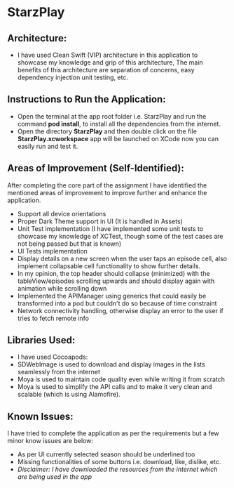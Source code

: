 # StarzPlay

## Architecture:
- I have used Clean Swift (VIP) architecture in this application to showcase my knowledge and grip of this architecture,
The main benefits of this architecture are separation of concerns, easy dependency injection unit testing, etc.

## Instructions to Run the Application:
- Open the terminal at the app root folder i.e. StarzPlay and run the command **pod install**, to install all the dependencies from the internet.
- Open the directory **StarzPlay** and then double click on the file **StarzPlay.xcworkspace** app will be launched on XCode now you can easily run and test it.

## Areas of Improvement (Self-Identified):
After completing the core part of the assignment I have identified the mentioned areas of improvement to improve further and enhance the application.
- Support all device orientations
- Proper Dark Theme support in UI (It is handled in Assets)
- Unit Test implementation (I have implemented some unit tests to showcase my knowledge of XCTest, though some of the test cases are not being passed but that is known)
- UI Tests implementation
- Display details on a new screen when the user taps an episode cell, also implement collapsable cell functionality to show further details.
- In my opinion, the top header should collapse (minimized) with the tableView/episodes scrolling upwards and should display again with animation while scrolling down
- Implemented the APIManager using generics that could easily be transformed into a pod but couldn't do so because of time constraint
- Network connectivity handling, otherwise display an error to the user if tries to fetch remote info

## Libraries Used:
- I have used Cocoapods:
- SDWebImage is used to download and display images in the lists seamlessly from the internet
- Moya is used to maintain code quality even while writing it from scratch
- Moya is used to simplify the API calls and to make it very clean and scalable (which is using Alamofire).

## Known Issues:
I have tried to complete the application as per the requirements but a few minor know issues are below:
- As per UI currently selected season should be underlined too
- Missing functionalities of some buttons i.e. download, like, dislike, etc.
- *Disclaimer: I have downloaded the resources from the internet which are being used in the app*
